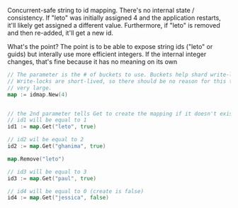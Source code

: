Concurrent-safe string to id mapping. There's no internal state / consistency. If "leto" was  initially assigned 4 and the application restarts, it'll likely get assigned a different value. Furthermore, if "leto" is removed and then re-added, it'll get a new id.

What's the point? The point is to be able to expose string ids ("leto" or guids) but interally use more efficient integers. If the internal integer changes, that's fine because it has no meaning on its own

```go
// The parameter is the # of buckets to use. Buckets help shard write-locks.
// Write-locks are short-lived, so there should be no reason for this to be
// very large.
map := idmap.New(4)


// the 2nd parameter tells Get to create the mapping if it doesn't exist
// id1 will be equal to 1
id1 := map.Get("leto", true)

// id2 wil be equal to 2
id2 := map.Get("ghanima", true)

map.Remove("leto")

// id3 will be equal to 3
id3 := map.Get("paul", true)

// id4 will be equal to 0 (create is false)
id4 := map.Get("jessica", false)
````
